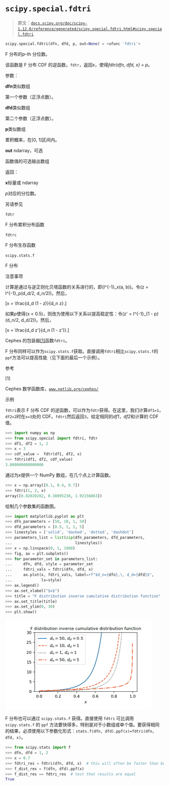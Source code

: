 # `scipy.special.fdtri`

> 原文：[`docs.scipy.org/doc/scipy-1.12.0/reference/generated/scipy.special.fdtri.html#scipy.special.fdtri`](https://docs.scipy.org/doc/scipy-1.12.0/reference/generated/scipy.special.fdtri.html#scipy.special.fdtri)

```py
scipy.special.fdtri(dfn, dfd, p, out=None) = <ufunc 'fdtri'>
```

F 分布的*p*-th 分位数。

该函数是 F 分布 CDF 的逆函数，`fdtr`，返回*x*，使得*fdtr(dfn, dfd, x) = p*。

参数：

**dfn**类似数组

第一个参数（正浮点数）。

**dfd**类似数组

第二个参数（正浮点数）。

**p**类似数组

累积概率，在[0, 1]区间内。

**out** ndarray，可选

函数值的可选输出数组

返回：

**x**标量或 ndarray

*p*对应的分位数。

另请参见

`fdtr`

F 分布累积分布函数

`fdtrc`

F 分布生存函数

`scipy.stats.f`

F 分布

注意事项

计算是通过与逆正则化贝塔函数的关系进行的，即\(I^{-1}_x(a, b)\)。令\(z = I^{-1}_p(d_d/2, d_n/2)\)。然后，

\[x = \frac{d_d (1 - z)}{d_n z}.\]

如果*p*使得\(x < 0.5\)，则改为使用以下关系以提高稳定性：令\(z' = I^{-1}_{1 - p}(d_n/2, d_d/2)\)。然后，

\[x = \frac{d_d z'}{d_n (1 - z')}.\]

Cephes 的包装器[[1]](#r3562210e1316-1)函数`fdtri`。

F 分布同样可以作为`scipy.stats.f`获取。直接调用`fdtri`相比`scipy.stats.f`的`ppf`方法可以提高性能（见下面的最后一个示例）。

参考

[1]

Cephes 数学函数库，[`www.netlib.org/cephes/`](http://www.netlib.org/cephes/)

示例

`fdtri`表示 F 分布 CDF 的逆函数，可以作为`fdtr`获得。在这里，我们计算`df1=1`，`df2=2`时在`x=3`处的 CDF。`fdtri`然后返回`3`，给定相同的*df1*，*df2*和计算的 CDF 值。

```py
>>> import numpy as np
>>> from scipy.special import fdtri, fdtr
>>> df1, df2 = 1, 2
>>> x = 3
>>> cdf_value =  fdtr(df1, df2, x)
>>> fdtri(df1, df2, cdf_value)
3.000000000000006 
```

通过为*x*提供一个 NumPy 数组，在几个点上计算函数。

```py
>>> x = np.array([0.1, 0.4, 0.7])
>>> fdtri(1, 2, x)
array([0.02020202, 0.38095238, 1.92156863]) 
```

绘制几个参数集的函数图。

```py
>>> import matplotlib.pyplot as plt
>>> dfn_parameters = [50, 10, 1, 50]
>>> dfd_parameters = [0.5, 1, 1, 5]
>>> linestyles = ['solid', 'dashed', 'dotted', 'dashdot']
>>> parameters_list = list(zip(dfn_parameters, dfd_parameters,
...                            linestyles))
>>> x = np.linspace(0, 1, 1000)
>>> fig, ax = plt.subplots()
>>> for parameter_set in parameters_list:
...     dfn, dfd, style = parameter_set
...     fdtri_vals = fdtri(dfn, dfd, x)
...     ax.plot(x, fdtri_vals, label=rf"$d_n={dfn},\, d_d={dfd}$",
...             ls=style)
>>> ax.legend()
>>> ax.set_xlabel("$x$")
>>> title = "F distribution inverse cumulative distribution function"
>>> ax.set_title(title)
>>> ax.set_ylim(0, 30)
>>> plt.show() 
```

![../../_images/scipy-special-fdtri-1_00_00.png](img/88fec757dc644ce1a8d3ee566b842360.png)

F 分布也可以通过 `scipy.stats.f` 获得。直接使用 `fdtri` 可比调用 `scipy.stats.f` 的 `ppf` 方法要快得多，特别是对于小数组或单个值。要获得相同的结果，必须使用以下参数化形式：`stats.f(dfn, dfd).ppf(x)=fdtri(dfn, dfd, x)`。

```py
>>> from scipy.stats import f
>>> dfn, dfd = 1, 2
>>> x = 0.7
>>> fdtri_res = fdtri(dfn, dfd, x)  # this will often be faster than below
>>> f_dist_res = f(dfn, dfd).ppf(x)
>>> f_dist_res == fdtri_res  # test that results are equal
True 
```
